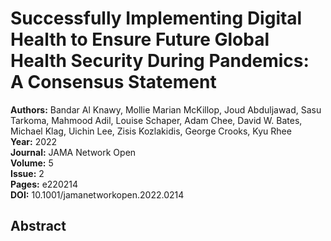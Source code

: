 # Successfully Implementing Digital Health to Ensure Future Global Health Security During Pandemics: A Consensus Statement

**Authors:** Bandar Al Knawy, Mollie Marian McKillop, Joud Abduljawad, Sasu Tarkoma, Mahmood Adil, Louise Schaper, Adam Chee, David W. Bates, Michael Klag, Uichin Lee, Zisis Kozlakidis, George Crooks, Kyu Rhee  
**Year:** 2022  
**Journal:** JAMA Network Open  
**Volume:** 5  
**Issue:** 2  
**Pages:** e220214  
**DOI:** 10.1001/jamanetworkopen.2022.0214  

## Abstract


